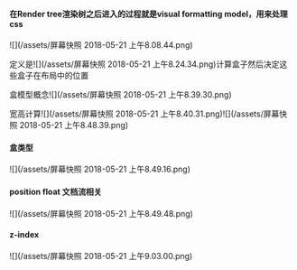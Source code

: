 #### 

#### 在Render tree渲染树之后进入的过程就是visual formatting model，用来处理css

![](/assets/屏幕快照 2018-05-21 上午8.08.44.png)

定义是![](/assets/屏幕快照 2018-05-21 上午8.24.34.png)计算盒子然后决定这些盒子在布局中的位置

盒模型概念![](/assets/屏幕快照 2018-05-21 上午8.39.30.png)

宽高计算![](/assets/屏幕快照 2018-05-21 上午8.40.31.png)![](/assets/屏幕快照 2018-05-21 上午8.48.39.png)

#### 盒类型

![](/assets/屏幕快照 2018-05-21 上午8.49.16.png)

#### position float 文档流相关

![](/assets/屏幕快照 2018-05-21 上午8.49.48.png)

#### z-index

![](/assets/屏幕快照 2018-05-21 上午9.03.00.png)











